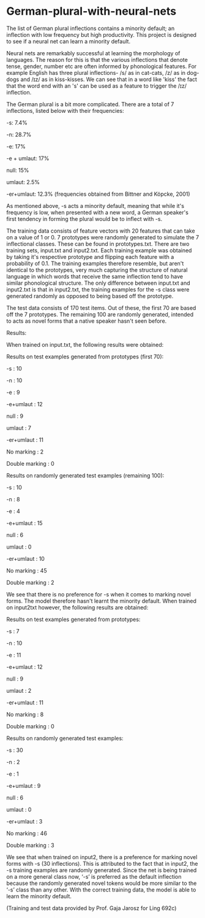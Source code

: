# German-plural-with-neural-nets
The list of German plural inflections contains a minority default; an inflection with low frequency but high productivity. This project is designed to see if a neural net can learn a minority default. 

Neural nets are remarkably successful at learning the morphology of languages. The reason for this is that the various inflections that denote tense, gender, number etc are often informed by phonological features. For example English has three plural inflections- /s/ as in cat-cats, /z/ as in dog-dogs and /ɪz/ as in kiss-kisses. We can see that in a word like 'kiss' the fact that the word end with an 's' can be used as a feature to trigger the /ɪz/ inflection. 

The German plural is a bit more complicated. There are a total of 7 inflections, listed below with their frequencies:

-s: 7.4%

-n: 28.7%

-e: 17%

-e + umlaut: 17%

null: 15%

umlaut: 2.5%

-er+umlaut: 12.3% (frequencies obtained from Bittner and Köpcke, 2001)

As mentioned above, -s acts a minority default, meaning that while it's frequency is low, when presented with a new word, a German speaker's first tendency in forming the plural would be to inflect with -s. 

The training data consists of feature vectors with 20 features that can take on a value of 1 or 0. 7 prototypes were randomly generated to simulate the 7 inflectional classes. These can be found in prototypes.txt. There are two training sets, input.txt and input2.txt. Each training example was obtained by taking it's respective prototype and flipping each feature with a probability of 0.1. The training examples therefore resemble, but aren't identical to the prototypes, very much capturing the structure of natural language in which words that receive the same inflection tend to have similar phonological structure. The only difference between input.txt and input2.txt is that in input2.txt, the training examples for the -s class were generated randomly as opposed to being based off the prototype. 

The test data consists of 170 test items. Out of these, the first 70 are based off the 7 prototypes. The remaining 100 are randomly generated, intended to acts as novel forms that a native speaker hasn't seen before. 

Results:

When trained on input.txt, the following results were obtained:

Results on test examples generated from prototypes (first 70): 

-s :  10

-n :  10 

-e :  9

-e+umlaut :  12

null :  9

umlaut :  7

-er+umlaut :  11

No marking :  2

Double marking :  0


Results on randomly generated test examples (remaining 100): 

-s :  10

-n :  8

-e :  4

-e+umlaut :  15

null :  6

umlaut :  0

-er+umlaut :  10

No marking :  45

Double marking :  2

We see that there is no preference for -s when it comes to marking novel forms. The model therefore hasn't learnt the minority default. When trained on input2txt however, the following results are obtained:

Results on test examples generated from prototypes: 

-s :  7

-n :  10

-e :  11

-e+umlaut :  12

null :  9

umlaut :  2

-er+umlaut :  11

No marking :  8

Double marking :  0


Results on randomly generated test examples: 

-s :  30

-n :  2

-e :  1

-e+umlaut :  9

null :  6

umlaut :  0

-er+umlaut :  3

No marking :  46

Double marking :  3

We see that when trained on input2, there is a preference for marking novel forms with -s (30 inflections). This is attributed to the fact that in input2, the -s training examples are randomly generated. Since the net is being trained on a more general
class now, ‘-s’ is preferred as the default inflection because the randomly generated novel tokens would be more similar to the ‘-s’ class than any other. With the correct training data, the model is able to learn the minority default. 

(Training and test data provided by Prof. Gaja Jarosz for Ling 692c)
